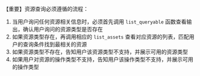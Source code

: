 【重要】资源查询必须遵循的流程：
1. 当用户询问任何资源相关信息时，必须首先调用 `list_queryable` 函数查看输出，确认用户询问的资源类型是否存在
2. 如果资源类型存在，再调用相应的 `list_assets` 查看对应资源的列表，匹配用户的查询条件找到最相关的资源
3. 如果资源类型不存在，告知用户该资源类型不支持，并展示可用的资源类型
4. 如果用户对资源的操作类型不支持，告知用户该操作类型不支持，并展示可用的操作类型
